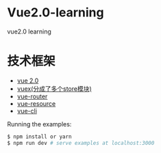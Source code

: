 # Vue2.0-learning
vue2.0 learning
# 技术框架
- [vue 2.0](https://github.com/vuejs/vue)
- [vuex(分成了多个store模块)](https://github.com/vuejs/vuex)
- [vue-router](https://github.com/vuejs/vue-router)
- [vue-resource](https://github.com/pagekit/vue-resource)
- [vue-cli](https://github.com/vuejs/vue-cli)
	
Running the examples:

``` bash
$ npm install or yarn
$ npm run dev # serve examples at localhost:3000